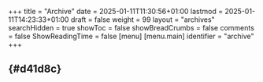 +++
title = "Archive"
date = 2025-01-11T11:30:56+01:00
lastmod = 2025-01-11T14:23:33+01:00
draft = false
weight = 99
layout = "archives"
searchHidden = true
showToc = false
showBreadCrumbs = false
comments = false
ShowReadingTime = false
[menu]
  [menu.main]
    identifier = "archive"
+++

##  {#d41d8c}
